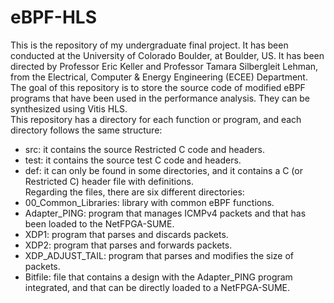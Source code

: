 # eBPF-HLS
This is the repository of my undergraduate final project. It has been conducted at the University of Colorado Boulder, at Boulder, US. It has been directed by Professor Eric Keller and Professor Tamara Silbergleit Lehman, from the Electrical, Computer & Energy Engineering (ECEE) Department.\
The goal of this repository is to store the source code of modified eBPF programs that have been used in the performance analysis. They can be synthesized using Vitis HLS.\
This repository has a directory for each function or program, and each directory follows the same structure:
- src: it contains the source Restricted C code and headers.
- test: it contains the source test C code and headers.
- def: it can only be found in some directories, and it contains a C (or Restricted C) header file with definitions.\
Regarding the files, there are six different directories:
- 00_Common_Libraries: library with common eBPF functions.
- Adapter_PING: program that manages ICMPv4 packets and that has been loaded to the NetFPGA-SUME.
- XDP1: program that parses and discards packets.
- XDP2: program that parses and forwards packets.
- XDP_ADJUST_TAIL: program that parses and modifies the size of packets.
- Bitfile: file that contains a design with the Adapter_PING program integrated, and that can be directly loaded to a NetFPGA-SUME.
